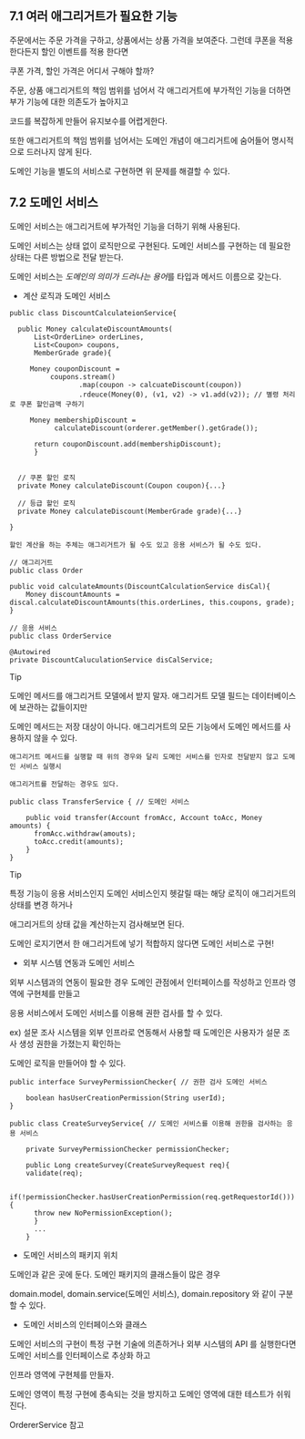 ## 7.1 여러 애그리거트가 필요한 기능 

주문에서는 주문 가격을 구하고, 상품에서는 상품 가격을 보여준다. 그런데 쿠폰을 적용한다든지 할인 이벤트를 적용 한다면

쿠폰 가격, 할인 가격은 어디서 구해야 할까?

주문, 상품 애그리거트의 책임 범위를 넘어서 각 애그리거트에 부가적인 기능을 더하면 부가 기능에 대한 의존도가 높아지고

코드를 복잡하게 만들어 유지보수를 어렵게한다. 

또한 애그리거트의 책임 범위를 넘어서는 도메인 개념이 애그리거트에 숨어들어 명시적으로 드러나지 않게 된다.

도메인 기능을 별도의 서비스로 구현하면 위 문제를 해결할 수 있다.

## 7.2 도메인 서비스

도메인 서비스는 애그리거트에 부가적인 기능을 더하기 위해 사용된다. 

도메인 서비스는 상태 없이 로직만으로 구현된다. 도메인 서비스를 구현하는 데 필요한 상태는 다른 방법으로 전달 받는다.

도메인 서비스는 *도메인의 의미가 드러나는 용어*를 타입과 메서드 이름으로 갖는다.

* 계산 로직과 도메인 서비스

```
public class DiscountCalculateionService{

  public Money calculateDiscountAmounts(
      List<OrderLine> orderLines,
      List<Coupon> coupons,
      MemberGrade grade){
     
     Money couponDiscount = 
          coupons.stream()
                 .map(coupon -> calcuateDiscount(coupon))
                 .rdeuce(Money(0), (v1, v2) -> v1.add(v2)); // 별령 처리로 쿠폰 할인금액 구하기 
      
     Money membershipDiscount = 
           calculateDiscount(orderer.getMember().getGrade());
      
      return couponDiscount.add(membershipDiscount);
      }
      
      
  // 쿠폰 할인 로직
  private Money calculateDiscount(Coupon coupon){...}
  
  // 등급 할인 로직
  private Money calculateDiscount(MemberGrade grade){...}

}

```

```
할인 계산을 하는 주체는 애그리거트가 될 수도 있고 응용 서비스가 될 수도 있다.

// 애그리거트
public class Order

public void calculateAmounts(DiscountCalculationService disCal){
    Money discountAmounts = discal.calculateDiscountAmounts(this.orderLines, this.coupons, grade);
}

// 응용 서비스
public class OrderService 

@Autowired
private DiscountCaluculationService disCalService;

```

Tip

도메인 메서드를 애그리거트 모델에서 받지 말자. 애그리거트 모델 필드는 데이터베이스에 보관하는 값들이지만

도메인 메서드는 저장 대상이 아니다. 애그리거트의 모든 기능에서 도메인 메서드를 사용하지 않을 수 있다.

```
애그리거트 메서드를 실행할 때 위의 경우와 달리 도메인 서비스를 인자로 전달받지 않고 도메인 서비스 실행시

애그리거트를 전달하는 경우도 있다.

public class TransferService { // 도메인 서비스

    public void transfer(Account fromAcc, Account toAcc, Money amounts) {
      fromAcc.withdraw(amouts);
      toAcc.credit(amounts);
    }
}

```

Tip 

특정 기능이 응용 서비스인지 도메인 서비스인지 헷갈릴 때는 해당 로직이 애그리거트의 상태를 변경 하거나

애그리거트의 상태 값을 계산하는지 검사해보면 된다.

도메인 로지기면서 한 애그리거트에 넣기 적합하지 않다면 도메인 서비스로 구현! 


* 외부 시스템 연동과 도메인 서비스

외부 시스템과의 연동이 필요한 경우 도메인 관점에서 인터페이스를 작성하고 인프라 영역에 구현체를 만들고

응용 서비스에서 도메인 서비스를 이용해 권한 검사를 할 수 있다.

ex) 설문 조사 시스템을 외부 인프라로 연동해서 사용할 때 도메인은 사용자가 설문 조사 생성 권한을 가졌는지 확인하는 

도메인 로직을 만들어야 할 수 있다. 

```
public interface SurveyPermissionChecker{ // 권한 검사 도메인 서비스

    boolean hasUserCreationPermission(String userId);
}

public class CreateSurveyService{ // 도메인 서비스를 이용해 권한을 검사하는 응용 서비스

    private SurveyPermissionChecker permissionChecker;
    
    public Long createSurvey(CreateSurveyRequest req){
    validate(req);
    
    if(!permissionChecker.hasUserCreationPermission(req.getRequestorId())){
      throw new NoPermissionException();
      }
      ...
    }
```


* 도메인 서비스의 패키지 위치

도메인과 같은 곳에 둔다. 도메인 패키지의 클래스들이 많은 경우

domain.model, domain.service(도메인 서비스), domain.repository 와 같이 구분할 수 있다.


* 도메인 서비스의 인터페이스와 클래스

도메인 서비스의 구현이 특정 구현 기술에 의존하거나 외부 시스템의 API 를 실행한다면 도메인 서비스를 인터페이스로 추상화 하고

인프라 영역에 구현체를 만들자. 

도메인 영역이 특정 구현에 종속되는 것을 방지하고 도메인 영역에 대한 테스트가 쉬워진다.

OrdererService 참고 
